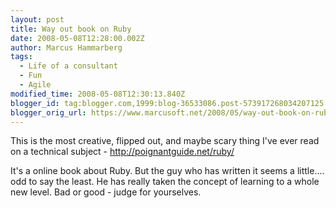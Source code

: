```yaml
---
layout: post
title: Way out book on Ruby
date: 2008-05-08T12:28:00.002Z
author: Marcus Hammarberg
tags:
  - Life of a consultant
  - Fun
  - Agile
modified_time: 2008-05-08T12:30:13.840Z
blogger_id: tag:blogger.com,1999:blog-36533086.post-573917268034207125
blogger_orig_url: https://www.marcusoft.net/2008/05/way-out-book-on-ruby.html
---
```



This is
the most creative, flipped out, and maybe scary thing I've ever read on
a technical subject - <http://poignantguide.net/ruby/>

It's a online book about Ruby. But the guy who has written it seems a
little.... odd to say the least. He has really taken the concept of
learning to a whole new level. Bad or good - judge for yourselves.
